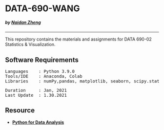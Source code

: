 # DATA-690-WANG
#####    by <b>[Naidan Zheng](https://github.com/Naidanzheng)</b>

---

This repository contains the materials and assignments for DATA 690-02 Statistics & Visualization.

## Software Requirements
<pre>
Languages    : Python 3.9.0
Tools/IDE    : Anaconda, Colab
Libraries    : numPy,pandas, matplotlib, seaborn, scipy.stats, scikit-learn
</pre>

<pre>
Duration     : Jan, 2021
Last Update  : 1.30.2021
</pre>

## Resource
- <b>[Python for Data Analysis](https://github.com/chenomg/CS_BOOKS/blob/master/Python%20for%20Data%20Analysis%2C%202nd%20Edition.pdf)
